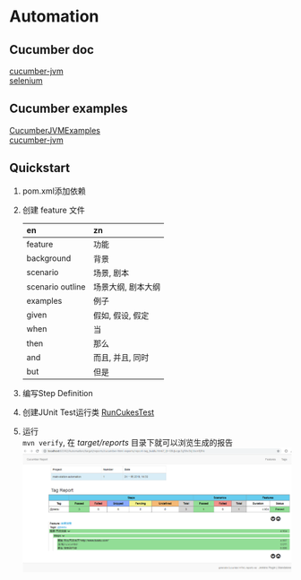 # Automation

## Cucumber doc
[cucumber-jvm](https://cucumber.io/)  
[selenium](http://www.seleniumframework.com/)  


## Cucumber examples
[CucumberJVMExamples](https://github.com/machzqcq/CucumberJVMExamples)  
[cucumber-jvm](https://github.com/cucumber/cucumber-jvm/tree/master/examples)  


## Quickstart  
1. pom.xml添加依赖  
2. 创建 feature 文件  

    | en               | zn                 |
    | ---------------- | ------------------ |
    | feature          | 功能               |
    | background       | 背景               |
    | scenario         | 场景, 剧本         |
    | scenario outline | 场景大纲, 剧本大纲 |
    | examples         | 例子               |
    | given            | 假如, 假设, 假定   |
    | when             | 当                 |
    | then             | 那么               |
    | and              | 而且, 并且, 同时   |
    | but              | 但是               |


3. 编写Step Definition  
4. 创建JUnit Test运行类    [RunCukesTest](src/test/java/RunCukesTest.java)  
5. 运行  
    `mvn verify`, 在 *target/reports* 目录下就可以浏览生成的报告  
    ![report-feature.png](picture/report-feature.png)   
    



